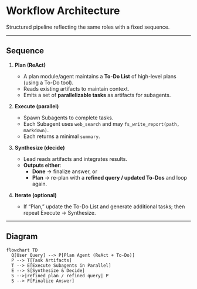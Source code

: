 # Workflow Architecture

Structured pipeline reflecting the same roles with a fixed sequence.

---

## Sequence

1. **Plan (ReAct)**
   - A plan module/agent maintains a **To-Do List** of high-level plans (using a To-Do tool).
   - Reads existing artifacts to maintain context.
   - Emits a set of **parallelizable tasks** as artifacts for subagents.

2. **Execute (parallel)**
   - Spawn Subagents to complete tasks.
   - Each Subagent uses `web_search` and may `fs_write_report(path, markdown)`.
   - Each returns a minimal `summary`.

3. **Synthesize (decide)**
   - Lead reads artifacts and integrates results.
   - **Outputs either**:
     - **Done** → finalize answer, or
     - **Plan** → re-plan with a **refined query / updated To-Dos** and loop again.

4. **Iterate (optional)**
   - If “Plan,” update the To-Do List and generate additional tasks; then repeat Execute → Synthesize.

---

## Diagram

```mermaid
flowchart TD
  Q[User Query] --> P[Plan Agent (ReAct + To-Do)]
  P --> T[Task Artifacts]
  T --> E[Execute Subagents in Parallel]
  E --> S[Synthesize & Decide]
  S -->|refined plan / refined query| P
  S --> F[Finalize Answer]
